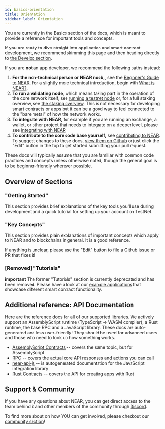 ```yaml
---
id: basics-orientation
title: Orientation
sidebar_label: Orientation
---
```


You are currently in the Basics section of the docs, which is meant to provide a reference for important tools and concepts.

If you are ready to dive straight into application and smart contract development, we recommend skimming this page and then heading directly to [the Develop section](/docs/roles/developer/quickstart).

If you are **not** an app developer, we recommend the following paths instead:

1. **For the non-technical person or NEAR noob,**, see the [Beginner's Guide to NEAR](https://near.org/blog/the-beginners-guide-to-the-near-blockchain/).  For a slightly more technical introduction, begin with [What is NEAR?](/docs/overview/what-is-near).
2. **To run a validating node,** which means taking part in the operation of the core network itself, see [running a testnet node](/docs/local-setup/running-testnet) or, for a full staking overview, see [the staking overview](/docs/validator/staking-overview). This is not necessary for developing smart contracts or apps but it can be a good way to feel connected to the "bare metal" of how the network works.
3. **To integrate with NEAR,** for example if you are running an exchange, a wallet, or other project that needs to integrate on a deeper level, please see [integrating with NEAR](/docs/roles/integrator/quickstart).
4. **To contribute to the core code base yourself,** see [contributing to NEAR](/docs/contribution/contribution-overview). To suggest changes to these docs, [view them on Github](https://github.com/near/docs) or just click the "Edit" button in the top to get started submitting your pull request.

These docs will typically assume that you are familiar with common code practices and concepts unless otherwise noted, though the general goal is to be beginner-friendly wherever possible.



<!-- UNCOMMENT WHEN PAGE COMPLETE -->
<!-- #### For reference and code samples, have a look at -->
<!-- * [Common Code Patterns](code-patterns/token-issuance) -->

## Overview of Sections

### "Getting Started"

This section provides brief explanations of the key tools you'll use during development and a quick tutorial for setting up your account on TestNet.


### "Key Concepts"

This section provides plain explanations of important concepts which apply to NEAR and to blockchains in general. It is a good reference.

If anything is unclear, please use the "Edit" button to file a Github issue or PR that fixes it!


### [Removed] "Tutorials"

**important** The former "Tutorials" section is currently deprecated and has been removed. Please have a look at our [example applications](https://examples.near.org/) that showcase different smart contract functionality.


## Additional reference: API Documentation

Here are the reference docs for all of our supported libraries. We actively support an AssemblyScript runtime (TypeScript -&gt; WASM compiler), a Rust runtime, the base RPC and a JavaScript library. These docs are auto-generated and less user-friendly! They should be used for advanced users and those who need to look up how something works.

* [AssemblyScript Contracts](/docs/roles/developer/contracts/assemblyscript) -- covers the same topic, but for AssemblyScript
* [RPC](/docs/interaction/rpc) -- covers the actual core API responses and actions you can call
* [near-api-js](/docs/api/near-api-js) -- is autogenerated documentation for the JavaScript integration library
* [Rust Contracts](/docs/api/near-sdk-rs) -- covers the API for creating apps with Rust

## Support & Community

If you have any questions about NEAR, you can get direct access to the team behind it and other members of the community through [Discord](http://near.chat).

To find more about on how YOU can get involved, please checkout our [community section](/docs/contribution/nearcore)!
